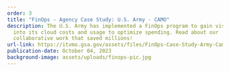 ```yaml
---
order: 3
title: "FinOps - Agency Case Study: U.S. Army - CAMO"
description: The U.S. Army has implemented a FinOps program to gain visibility
  into its cloud costs and usage to optimize spending. Read about our
  collaborative work that saved millions!
url-link: https://itvmo.gsa.gov/assets/files/FinOps-Case-Study-Army-Camo.pdf
publication-date: October 04, 2023
background-image: assets/uploads/finops-pic.jpg
---
```

